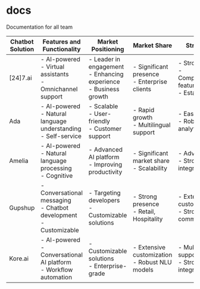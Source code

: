 # docs
Documentation for all team

| **Chatbot Solution** | **Features and Functionality**                           | **Market Positioning**                              | **Market Share**           | **Strengths**                                          | **Weaknesses**                                      |
|----------------------|------------------------------------------------------------|------------------------------------------------------|-----------------------------|--------------------------------------------------------|-----------------------------------------------------|
| [24]7.ai             | - AI-powered<br>- Virtual assistants<br>- Omnichannel support | - Leader in engagement<br>- Enhancing experience<br>- Business growth | - Significant presence<br>- Enterprise clients | - Strong AI<br>- Comprehensive features<br>- Established | - Higher pricing<br>- Expertise required             |
| Ada                  | - AI-powered<br>- Natural language understanding<br>- Self-service | - Scalable<br>- User-friendly<br>- Customer support | - Rapid growth<br>- Multilingual support       | - Easy-to-use<br>- Robust analytics                     | - Limited customization<br>- Lack of advanced AI   |
| Amelia               | - AI-powered<br>- Natural language processing<br>- Cognitive | - Advanced AI platform<br>- Improving productivity | - Significant market share<br>- Scalability    | - Advanced AI<br>- Strong integration                   | - Higher cost<br>- Resources required              |
| Gupshup              | - Conversational messaging<br>- Chatbot development<br>- Customizable | - Targeting developers<br>- Customizable solutions | - Strong presence<br>- Retail, Hospitality    | - Extensive customization<br>- Strong community        | - Lack of advanced AI<br>- Technical expertise    |
| Kore.ai              | - AI-powered<br>- Conversational AI platform<br>- Workflow automation | - Customizable solutions<br>- Enterprise-grade   | - Extensive customization<br>- Robust NLU models | - Multilingual support<br>- Strong integration          | - Higher pricing<br>- Technical expertise          |